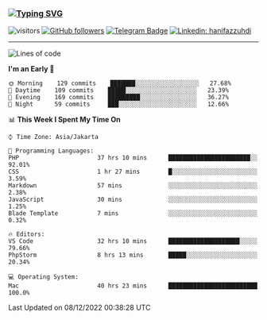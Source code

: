 ### [![Typing SVG](https://readme-typing-svg.herokuapp.com?font=lato&size=22&lines=Hi+There+👋)](https://git.io/typing-svg) 

![visitors](https://visitor-badge.glitch.me/badge?page_id=hanifazzuhdi.hanifazzuhdi)
[![GitHub followers](https://img.shields.io/github/followers/hanifazzuhdi?label=Follow&style=social)](https://github.com/hanifazzuhdi/?tab=follow) 
[![Telegram Badge](https://img.shields.io/badge/-hanif0198-blue?style=social&logo=telegram&link=https://www.t.me/hanif0198/)](https://www.t.me/hanif0198/) 
[![Linkedin: hanifazzuhdi](https://img.shields.io/badge/-hanifazzuhdi-blue?style=flat-square&logo=Linkedin&logoColor=white&link=https://www.linkedin.com/in/hanif-az-zuhdi-69688019b/)](https://www.linkedin.com/in/hanif-az-zuhdi-69688019b/) 

<hr/>

<!--START_SECTION:waka-->
![Lines of code](https://img.shields.io/badge/From%20Hello%20World%20I%27ve%20Written-6%20Million%20lines%20of%20code-blue)

**I'm an Early 🐤** 

```text
🌞 Morning    129 commits    ███████░░░░░░░░░░░░░░░░░░   27.68% 
🌆 Daytime    109 commits    █████░░░░░░░░░░░░░░░░░░░░   23.39% 
🌃 Evening    169 commits    █████████░░░░░░░░░░░░░░░░   36.27% 
🌙 Night      59 commits     ███░░░░░░░░░░░░░░░░░░░░░░   12.66%

```


📊 **This Week I Spent My Time On** 

```text
⌚︎ Time Zone: Asia/Jakarta

💬 Programming Languages: 
PHP                      37 hrs 10 mins      ███████████████████████░░   92.01% 
CSS                      1 hr 27 mins        █░░░░░░░░░░░░░░░░░░░░░░░░   3.59% 
Markdown                 57 mins             ░░░░░░░░░░░░░░░░░░░░░░░░░   2.38% 
JavaScript               30 mins             ░░░░░░░░░░░░░░░░░░░░░░░░░   1.25% 
Blade Template           7 mins              ░░░░░░░░░░░░░░░░░░░░░░░░░   0.32%

🔥 Editors: 
VS Code                  32 hrs 10 mins      ████████████████████░░░░░   79.66% 
PhpStorm                 8 hrs 13 mins       █████░░░░░░░░░░░░░░░░░░░░   20.34%

💻 Operating System: 
Mac                      40 hrs 23 mins      █████████████████████████   100.0%

```


 Last Updated on 08/12/2022 00:38:28 UTC
<!--END_SECTION:waka-->
